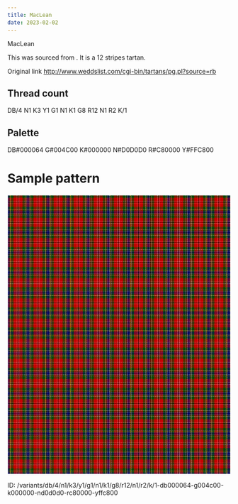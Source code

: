 ```yaml
---
title: MacLean
date: 2023-02-02
---
```

MacLean

This was sourced from <no value>.  It is a 12 stripes tartan.

Original link http://www.weddslist.com/cgi-bin/tartans/pg.pl?source=rb

## Thread count
DB/4 N1 K3 Y1 G1 N1 K1 G8 R12 N1 R2 K/1

## Palette
DB#000064 G#004C00 K#000000 N#D0D0D0 R#C80000 Y#FFC800

# Sample pattern

![Tartan detail](tartan.png "DB/4 N1 K3 Y1 G1 N1 K1 G8 R12 N1 R2 K/1 tartan")

ID: /variants/db/4/n1/k3/y1/g1/n1/k1/g8/r12/n1/r2/k/1-db000064-g004c00-k000000-nd0d0d0-rc80000-yffc800